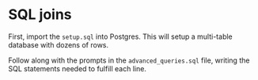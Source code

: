 # SQL joins

First, import the `setup.sql` into Postgres. This will setup a multi-table database with dozens of rows.

Follow along with the prompts in the `advanced_queries.sql` file, writing the SQL statements needed to fulfill each line.
